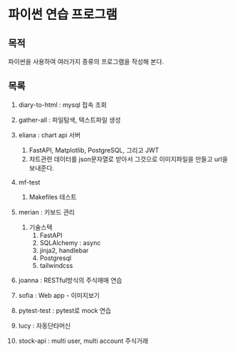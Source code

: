# 파이썬 연습 프로그램

## 목적

파이썬을 사용하여 여러가지 종류의 프로그램을 작성해 본다.

## 목록

1. diary-to-html : mysql 접속 조회
2. gather-all : 파일탐색, 텍스트파일 생성
3. eliana  : chart api 서버
   1. FastAPI, Matplotlib, PostgreSQL, 그리고 JWT
   2. 챠트관련 데이터를 json문자열로 받아서 그것으로 이미지파일을 만들고 url을 보내준다.
4. mf-test
   1. Makefiles 테스트

5. merian : 키보드 관리
   1. 기술스택
      1. FastAPI
      2. SQLAlchemy : async 
      3. jinja2, handlebar 
      4. Postgresql 
      5. tailwindcss
6. joanna : RESTful방식의 주식매매 연습
7. sofia : Web app - 이미지보기
8. pytest-test : pytest로 mock 연습
9. lucy : 자동단타머신
10. stock-api : multi user, multi account 주식거래 

